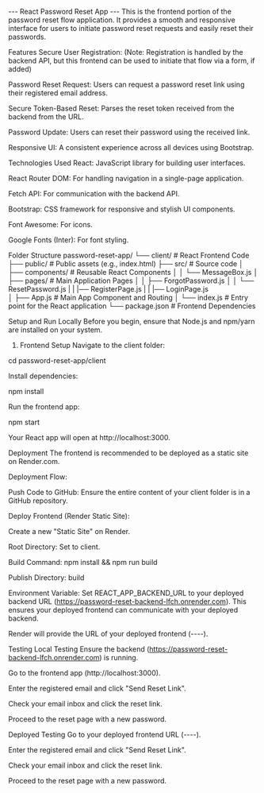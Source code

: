 --- React Password Reset App ---
This is the frontend portion of the password reset flow application. It provides a smooth and responsive interface for users to initiate password reset requests and easily reset their passwords.

Features
Secure User Registration: (Note: Registration is handled by the backend API, but this frontend can be used to initiate that flow via a form, if added)

Password Reset Request: Users can request a password reset link using their registered email address.

Secure Token-Based Reset: Parses the reset token received from the backend from the URL.

Password Update: Users can reset their password using the received link.

Responsive UI: A consistent experience across all devices using Bootstrap.

Technologies Used
React: JavaScript library for building user interfaces.

React Router DOM: For handling navigation in a single-page application.

Fetch API: For communication with the backend API.

Bootstrap: CSS framework for responsive and stylish UI components.

Font Awesome: For icons.

Google Fonts (Inter): For font styling.

Folder Structure
password-reset-app/
└── client/               # React Frontend Code
    ├── public/           # Public assets (e.g., index.html)
    ├── src/              # Source code
    │   ├── components/   # Reusable React Components
    │   │   └── MessageBox.js
    │   ├── pages/        # Main Application Pages
    │   │   ├── ForgotPassword.js
    │   │   └── ResetPassword.js
    |   |   |── RegisterPage.js
    |   |   |── LoginPage.js  
    │   ├── App.js        # Main App Component and Routing
    │   └── index.js      # Entry point for the React application
    └── package.json      # Frontend Dependencies

Setup and Run Locally
Before you begin, ensure that Node.js and npm/yarn are installed on your system.

1. Frontend Setup
Navigate to the client folder:

cd password-reset-app/client

Install dependencies:

npm install

Run the frontend app:

npm start

Your React app will open at http://localhost:3000.

Deployment
The frontend is recommended to be deployed as a static site on Render.com.

Deployment Flow:

Push Code to GitHub: Ensure the entire content of your client folder is in a GitHub repository.

Deploy Frontend (Render Static Site):

Create a new "Static Site" on Render.

Root Directory: Set to client.

Build Command: npm install && npm run build

Publish Directory: build

Environment Variable: Set REACT_APP_BACKEND_URL to your deployed backend URL (https://password-reset-backend-lfch.onrender.com). This ensures your deployed frontend can communicate with your deployed backend.

Render will provide the URL of your deployed frontend (----).

Testing
Local Testing
Ensure the backend (https://password-reset-backend-lfch.onrender.com) is running.

Go to the frontend app (http://localhost:3000).

Enter the registered email and click "Send Reset Link".

Check your email inbox and click the reset link.

Proceed to the reset page with a new password.

Deployed Testing
Go to your deployed frontend URL (----).

Enter the registered email and click "Send Reset Link".

Check your email inbox and click the reset link.

Proceed to the reset page with a new password.